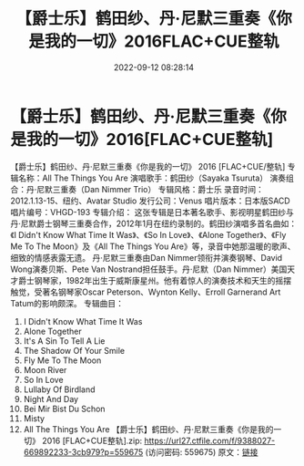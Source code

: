 ﻿---
title: 【爵士乐】鹤田纱、丹·尼默三重奏《你是我的一切》2016FLAC+CUE整轨
date: 2022-09-12 08:28:14
categories: 古典音乐、新世纪、纯音雅乐
tags: 纯音雅乐
---
# 【爵士乐】鹤田纱、丹·尼默三重奏《你是我的一切》2016[FLAC+CUE整轨]

【爵士乐】鹤田纱、丹·尼默三重奏《你是我的一切》 2016 [FLAC+CUE/整轨]
专辑名称：All The Things You Are
演唱歌手：鹤田纱（Sayaka Tsuruta）
演奏组合：丹·尼默三重奏（Dan Nimmer Trio）
专辑风格：爵士乐
录音时间：2012.1.13-15、纽约、Avatar Studio
发行公司：Venus
唱片版本：日本版SACD
唱片编号：VHGD-193
专辑介绍：
这张专辑是日本著名歌手、影视明星鹤田纱与丹·尼默爵士钢琴三重奏合作，2012年1月在纽约录制的。鹤田纱演唱多首名曲如：《I
Didn't Know What Time It Was》、《So In Love》、《Alone Together》、《Fly Me
To The Moon》及《All The Things You Are》等，录音中她那温暖的歌声、细致的情感表露无遗。
丹·尼默三重奏由Dan Nimmer领衔并演奏钢琴、David Wong演奏贝斯、Pete Van
Nostrand担任鼓手。丹·尼默（Dan
Nimmer）美国天才爵士钢琴家，1982年出生于威斯康星州。他有着惊人的演奏技术和天生的摇摆触觉，受著名钢琴家Oscar
Peterson、Wynton Kelly、Erroll Garnerand Art Tatum的影响颇深。
专辑曲目：
01. I Didn't Know What Time It Was
02. Alone Together
03. It's A Sin To Tell A Lie
04. The Shadow Of Your Smile
05. Fly Me To The Moon
06. Moon River
07. So In Love
08. Lullaby Of Birdland
09. Night And Day
10. Bei Mir Bist Du Schon
11. Misty
12. All The Things You Are
【爵士乐】鹤田纱、丹·尼默三重奏《你是我的一切》 2016
[FLAC+CUE整轨].zip: https://url27.ctfile.com/f/9388027-669892233-3cb979?p=559675
(访问密码: 559675)
原文：[链接](https://blog.sina.com.cn/s/blog_1647c7e7601030zde.html)